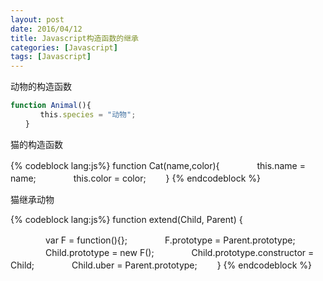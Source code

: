 ```yaml
---
layout: post
date: 2016/04/12
title: Javascript构造函数的继承
categories: [Javascript]
tags: [Javascript]
---
```


动物的构造函数

```javascript
function Animal(){
　　　　this.species = "动物";
　　}
```

猫的构造函数

{% codeblock lang:js%}
function Cat(name,color){
　　　　this.name = name;
　　　　this.color = color;
　　}
{% endcodeblock %}

猫继承动物

{% codeblock lang:js%}
function extend(Child, Parent) {

　　　　var F = function(){};
　　　　F.prototype = Parent.prototype;
　　　　Child.prototype = new F();
　　　　Child.prototype.constructor = Child;
　　　　Child.uber = Parent.prototype;
　　}
{% endcodeblock %}